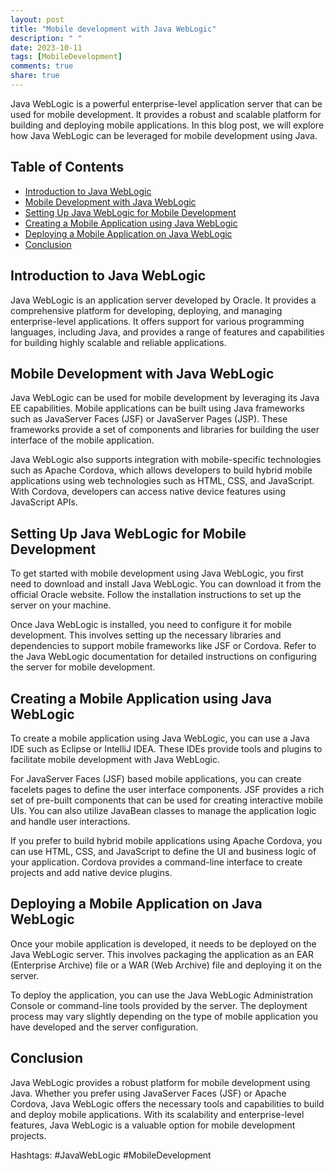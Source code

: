 ```yaml
---
layout: post
title: "Mobile development with Java WebLogic"
description: " "
date: 2023-10-11
tags: [MobileDevelopment]
comments: true
share: true
---
```


Java WebLogic is a powerful enterprise-level application server that can be used for mobile development. It provides a robust and scalable platform for building and deploying mobile applications. In this blog post, we will explore how Java WebLogic can be leveraged for mobile development using Java.

## Table of Contents
- [Introduction to Java WebLogic](#introduction-to-java-weblogic)
- [Mobile Development with Java WebLogic](#mobile-development-with-java-weblogic)
- [Setting Up Java WebLogic for Mobile Development](#setting-up-java-weblogic-for-mobile-development)
- [Creating a Mobile Application using Java WebLogic](#creating-a-mobile-application-using-java-weblogic)
- [Deploying a Mobile Application on Java WebLogic](#deploying-a-mobile-application-on-java-weblogic)
- [Conclusion](#conclusion)

## Introduction to Java WebLogic
Java WebLogic is an application server developed by Oracle. It provides a comprehensive platform for developing, deploying, and managing enterprise-level applications. It offers support for various programming languages, including Java, and provides a range of features and capabilities for building highly scalable and reliable applications.

## Mobile Development with Java WebLogic
Java WebLogic can be used for mobile development by leveraging its Java EE capabilities. Mobile applications can be built using Java frameworks such as JavaServer Faces (JSF) or JavaServer Pages (JSP). These frameworks provide a set of components and libraries for building the user interface of the mobile application.

Java WebLogic also supports integration with mobile-specific technologies such as Apache Cordova, which allows developers to build hybrid mobile applications using web technologies such as HTML, CSS, and JavaScript. With Cordova, developers can access native device features using JavaScript APIs.

## Setting Up Java WebLogic for Mobile Development
To get started with mobile development using Java WebLogic, you first need to download and install Java WebLogic. You can download it from the official Oracle website. Follow the installation instructions to set up the server on your machine.

Once Java WebLogic is installed, you need to configure it for mobile development. This involves setting up the necessary libraries and dependencies to support mobile frameworks like JSF or Cordova. Refer to the Java WebLogic documentation for detailed instructions on configuring the server for mobile development.

## Creating a Mobile Application using Java WebLogic
To create a mobile application using Java WebLogic, you can use a Java IDE such as Eclipse or IntelliJ IDEA. These IDEs provide tools and plugins to facilitate mobile development with Java WebLogic.

For JavaServer Faces (JSF) based mobile applications, you can create facelets pages to define the user interface components. JSF provides a rich set of pre-built components that can be used for creating interactive mobile UIs. You can also utilize JavaBean classes to manage the application logic and handle user interactions.

If you prefer to build hybrid mobile applications using Apache Cordova, you can use HTML, CSS, and JavaScript to define the UI and business logic of your application. Cordova provides a command-line interface to create projects and add native device plugins.

## Deploying a Mobile Application on Java WebLogic
Once your mobile application is developed, it needs to be deployed on the Java WebLogic server. This involves packaging the application as an EAR (Enterprise Archive) file or a WAR (Web Archive) file and deploying it on the server.

To deploy the application, you can use the Java WebLogic Administration Console or command-line tools provided by the server. The deployment process may vary slightly depending on the type of mobile application you have developed and the server configuration.

## Conclusion
Java WebLogic provides a robust platform for mobile development using Java. Whether you prefer using JavaServer Faces (JSF) or Apache Cordova, Java WebLogic offers the necessary tools and capabilities to build and deploy mobile applications. With its scalability and enterprise-level features, Java WebLogic is a valuable option for mobile development projects.

Hashtags: #JavaWebLogic #MobileDevelopment